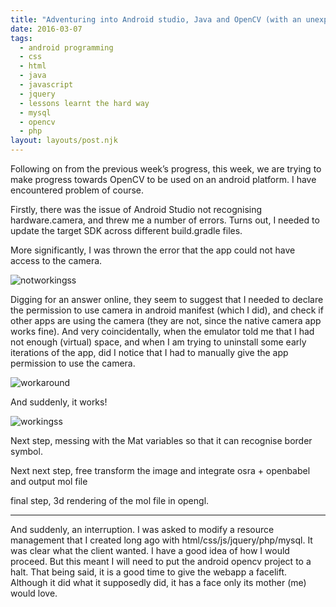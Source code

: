 ```yaml
---
title: "Adventuring into Android studio, Java and OpenCV (with an unexpected detour)"
date: 2016-03-07
tags:
  - android programming
  - css
  - html
  - java
  - javascript
  - jquery
  - lessons learnt the hard way
  - mysql
  - opencv
  - php
layout: layouts/post.njk
---
```

Following on from the previous week’s progress, this week, we are trying to make progress towards OpenCV to be used on an android platform. I have encountered problem of course.

Firstly, there was the issue of Android Studio not recognising hardware.camera, and threw me a number of errors. Turns out, I needed to update the target SDK across different build.gradle files.

More significantly, I was thrown the error that the app could not have access to the camera.

![notworkingss](/web/20190303112856im_/https://pandamakes.com.au/content/images/2018/01/notworkingss.png)

Digging for an answer online, they seem to suggest that I needed to declare the permission to use camera in android manifest (which I did), and check if other apps are using the camera (they are not, since the native camera app works fine). And very coincidentally, when the emulator told me that I had not enough (virtual) space, and when I am trying to uninstall some early iterations of the app, did I notice that I had to manually give the app permission to use the camera.

![workaround](/web/20190303112856im_/https://pandamakes.com.au/content/images/2018/01/workaround.png)

And suddenly, it works!

![workingss](/web/20190303112856im_/https://pandamakes.com.au/content/images/2018/01/workingss.png)

Next step, messing with the Mat variables so that it can recognise border symbol.

Next next step, free transform the image and integrate osra + openbabel and output mol file

final step, 3d rendering of the mol file in opengl.

* * *

And suddenly, an interruption. I was asked to modify a resource management that I created long ago with html/css/js/jquery/php/mysql. It was clear what the client wanted. I have a good idea of how I would proceed. But this meant I will need to put the android opencv project to a halt. That being said, it is a good time to give the webapp a facelift. Although it did what it supposedly did, it has a face only its mother (me) would love.
